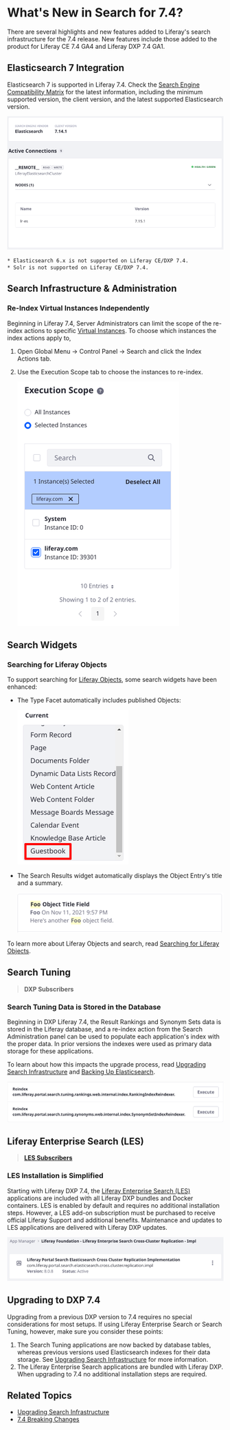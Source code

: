 # What's New in Search for 7.4?

There are several highlights and new features added to Liferay's search infrastructure for the 7.4 release. New features include those added to the product for Liferay CE 7.4 GA4 and Liferay DXP 7.4 GA1.

## Elasticsearch 7 Integration

Elasticsearch 7 is supported in Liferay 7.4. Check the [Search Engine Compatibility Matrix](https://help.liferay.com/hc/en-us/articles/360016511651) for the latest information, including the minimum supported version, the client version, and the latest supported Elasticsearch version.

![Elasticsearch 7.15 is supported to run with Liferay DXP 7.4 GA1.](./whats-new-in-search-for-74/images/03.png)

```{important}
* Elasticsearch 6.x is not supported on Liferay CE/DXP 7.4.
* Solr is not supported on Liferay CE/DXP 7.4.
```

## Search Infrastructure & Administration

### Re-Index Virtual Instances Independently

Beginning in Liferay 7.4, Server Administrators can limit the scope of the re-index actions to specific [Virtual Instances](../../system-administration/configuring-liferay/virtual-instances/understanding-virtual-instances.md). To choose which instances the index actions apply to,

1. Open Global Menu &rarr; Control Panel &rarr; Search and click the Index Actions tab.
1. Use the Execution Scope tab to choose the instances to re-index.

   ![Select the instances to re-index.](./whats-new-in-search-for-74/images/01.png)

## Search Widgets

### Searching for Liferay Objects

To support searching for [Liferay Objects](../../developing-applications/developing-low-code-applications/objects.md), some search widgets have been enhanced:

* The Type Facet automatically includes published Objects:

   ![Published Objects are added to the Type Facet widget.](./whats-new-in-search-for-74/images/05.png)

* The Search Results widget automatically displays the Object Entry's title and a summary.

   ![A title and a content summary are displayed for Object Entries.](./whats-new-in-search-for-74/images/06.png)

<!-- * If configured in the Object, a display page can be shown when the Object Entry is clicked in Search Results. -->

To learn more about Liferay Objects and search, read [Searching for Liferay Objects](./searching-for-content.md#searching-for-liferay-objects).

## Search Tuning

> **DXP Subscribers**

### Search Tuning Data is Stored in the Database

Beginning in DXP Liferay 7.4, the Result Rankings and Synonym Sets data is stored in the Liferay database, and a re-index action from the Search Administration panel can be used to populate each application's index with the proper data. In prior versions the indexes were used as primary data storage for these applications.

To learn about how this impacts the upgrade process, read [Upgrading Search Infrastructure](../installing-and-upgrading-a-search-engine/elasticsearch/upgrading-elasticsearch/upgrading-search-infrastructure.md) and [Backing Up Elasticsearch](../installing-and-upgrading-a-search-engine/elasticsearch/upgrading-elasticsearch/backing-up-elasticsearch.md).

![Re-index the Search Tunings data just like you would other Liferay DXP assets.](./whats-new-in-search-for-74/images/02.png)

## Liferay Enterprise Search (LES)

> **[LES Subscribers](https://www.liferay.com/products/dxp/enterprise-search)**

### LES Installation is Simplified

Starting with Liferay DXP 7.4, the [Liferay Enterprise Search (LES)](../liferay_enterprise_search.md) applications are included with all Liferay DXP bundles and Docker containers. LES is enabled by default and requires no additional installation steps. However, a LES add-on subscription must be purchased to receive official Liferay Support and additional benefits. Maintenance and updates to LES applications are delivered with Liferay DXP updates.

![The LES apps, like Cross-Cluster Replication, are installed with Liferay DXP 7.4.](./whats-new-in-search-for-74/images/04.png)

## Upgrading to DXP 7.4

Upgrading from a previous DXP version to 7.4 requires no special considerations for most setups. If using Liferay Enterprise Search or Search Tuning, however, make sure you consider these points:

1. The Search Tuning applications are now backed by database tables, whereas previous versions used Elasticsearch indexes for their data storage. See [Upgrading Search Infrastructure](../installing-and-upgrading-a-search-engine/elasticsearch/upgrading-elasticsearch/upgrading-search-infrastructure.md) for more information.
1. The Liferay Enterprise Search applications are bundled with Liferay DXP. When upgrading to 7.4 no additional installation steps are required.

## Related Topics

* [Upgrading Search Infrastructure](../installing-and-upgrading-a-search-engine/elasticsearch/upgrading-elasticsearch/upgrading-search-infrastructure.md)
* [7.4 Breaking Changes](../../liferay-internals/reference/7-4-breaking-changes.md)
